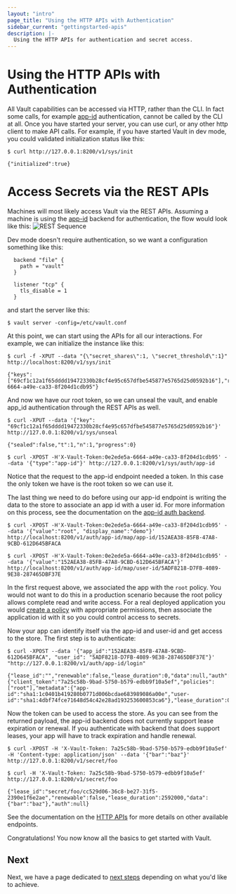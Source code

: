 ```yaml
---
layout: "intro"
page_title: "Using the HTTP APIs with Authentication"
sidebar_current: "gettingstarted-apis"
description: |-
  Using the HTTP APIs for authentication and secret access.
---
```


# Using the HTTP APIs with Authentication
All Vault capabilities can be accessed via HTTP, rather than the CLI. In fact some calls, for example [app-id](/docs/auth/app-id.html) authentication, cannot be called by the CLI at all. Once you have started your server, you can use curl, or any other http client to make API calls. For example, if you have started Vault in dev mode, you could validated initialization status like this:

```
$ curl http://127.0.0.1:8200/v1/sys/init

{"initialized":true}
```

# Access Secrets via the REST APIs
Machines will most likely access Vault via the REST APIs. Assuming a machine is using the [app-id](/docs/auth/app-id.html) backend for authentication, the flow would look like this:
![REST Sequence](/assets/images/app-id-api-sequence.png)

Dev mode doesn't require authentication, so we want a configuration something like this:

```
  backend "file" {
    path = "vault"
  }

  listener "tcp" {
    tls_disable = 1
  }
```
and start the server like this:

```
$ vault server -config=/etc/vault.conf

```
At this point, we can start using the APIs for all our interactions. For example, we can initialize the instance like this:

```
$ curl -f -XPUT --data "{\"secret_shares\":1, \"secret_threshold\":1}" http://localhost:8200/v1/sys/init

{"keys":["69cf1c12a1f65dddd19472330b28cf4e95c657dfbe545877e5765d25d0592b16"],"root_token":"0e2ede5a-6664-a49e-ca33-8f204d1cdb95"}
```
And now we have our root token, so we can unseal the vault, and enable app_id authentication through the REST APIs as well.

```
$ curl -XPUT --data '{"key": "69cf1c12a1f65dddd19472330b28cf4e95c657dfbe545877e5765d25d0592b16"}' http://127.0.0.1:8200/v1/sys/unseal

{"sealed":false,"t":1,"n":1,"progress":0}

$ curl -XPOST -H'X-Vault-Token:0e2ede5a-6664-a49e-ca33-8f204d1cdb95' --data '{"type":"app-id"}' http://127.0.0.1:8200/v1/sys/auth/app-id
```
Notice that the request to the app-id endpoint needed a token. In this case the only token we have is the root token so we can use it.

The last thing we need to do before using our app-id endpoint is writing the data to the store to associate an app id with a user id. For more information on this process, see the documentation on the [app-id auth backend](/docs/auth/app-id.html).

```
$ curl -XPOST -H'X-Vault-Token:0e2ede5a-6664-a49e-ca33-8f204d1cdb95' --data '{"value":"root", "display_name":"demo"}' http://localhost:8200/v1/auth/app-id/map/app-id/152AEA38-85FB-47A8-9CBD-612D645BFACA

$ curl -XPOST -H'X-Vault-Token:0e2ede5a-6664-a49e-ca33-8f204d1cdb95' --data '{"value":"152AEA38-85FB-47A8-9CBD-612D645BFACA"}' http://localhost:8200/v1/auth/app-id/map/user-id/5ADF8218-D7FB-4089-9E38-287465DBF37E
```
In the first request above, we associated the app with the ```root``` policy. You would not want to do this in a production scenario because the root policy allows complete read and write access. For a real deployed application you would [ create a policy](/docs/concepts/policies.html) with appropriate permissions, then associate the application id with it so you could control access to secrets.

Now your app can identify itself via the app-id and user-id and get access to the store. The first step is to authenticate:

```
$ curl -XPOST --data '{"app_id":"152AEA38-85FB-47A8-9CBD-612D645BFACA", "user_id": "5ADF8218-D7FB-4089-9E38-287465DBF37E"}' "http://127.0.0.1:8200/v1/auth/app-id/login"

{"lease_id":"","renewable":false,"lease_duration":0,"data":null,"auth":{"client_token":"7a25c58b-9bad-5750-b579-edbb9f10a5ef","policies":["root"],"metadata":{"app-id":"sha1:1c0401b419280b0771d006bcdae683989086a00e","user-id":"sha1:4dbf74fce71648d54c42e28ad193253600853ca6"},"lease_duration":0,"renewable":false}}
```

Now the token can be used to access the store. As you can see from the returned payload, the app-id backend does not currently support lease expiration or renewal. If you authenticate with backend that does support leases, your app will have to track expiration and handle renewal.

```
$ curl -XPOST -H 'X-Vault-Token: 7a25c58b-9bad-5750-b579-edbb9f10a5ef' -H 'Content-type: application/json' --data '{"bar":"baz"}' http://127.0.0.1:8200/v1/secret/foo

$ curl -H 'X-Vault-Token: 7a25c58b-9bad-5750-b579-edbb9f10a5ef' http://127.0.0.1:8200/v1/secret/foo

{"lease_id":"secret/foo/cc529d06-36c8-be27-31f5-2390e1f6e2ae","renewable":false,"lease_duration":2592000,"data":{"bar":"baz"},"auth":null}
```

See the documentation on the [HTTP APIs](/docs/http/index.html) for more details on other available endpoints.

Congratulations! You now know all the basics to get started with Vault.

## Next

Next, we have a page dedicated to
[next steps](/intro/getting-started/next-steps.html) depending on
what you'd like to achieve.

